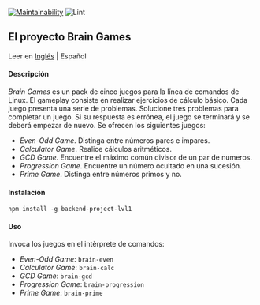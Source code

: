 [![Maintainability](https://api.codeclimate.com/v1/badges/a99a88d28ad37a79dbf6/maintainability)](https://codeclimate.com/github/sol-un/backend-project-lvl1/)
![Lint](https://github.com/sol-un/backend-project-lvl1/workflows/Lint/badge.svg)
## El proyecto Brain Games

Leer en [Inglés](Readme.md) | Español

#### Descripción

_Brain Games_ es un pack de cinco juegos para la línea de comandos de Linux. El gameplay consiste en realizar ejercicios de cálculo básico. Cada juego presenta una serie de problemas. Solucione tres problemas para completar un juego. Si su respuesta es errónea, el juego se terminará y se deberá empezar de nuevo. Se ofrecen los siguientes juegos:

- _Even-Odd Game_. Distinga entre números pares e impares.
- _Calculator Game_. Realice cálculos aritméticos.
- _GCD Game_. Encuentre el máximo común divisor de un par de numeros.
- _Progression Game_. Encuentre un número ocultado en una sucesión.
- _Prime Game_. Distinga entre números primos y no.

#### Instalación

`npm install -g backend-project-lvl1`

#### Uso

Invoca los juegos en el intèrprete de comandos:

- _Even-Odd Game_: `brain-even`
- _Calculator Game_: `brain-calc`
- _GCD Game_: `brain-gcd`
- _Progression Game_: `brain-progression`
- _Prime Game_: `brain-prime`
